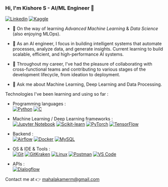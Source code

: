 ### Hi, I'm Kishore S - AI/ML Engineer 👋

[![Linkedin](https://img.shields.io/badge/LinkedIn-0077B5?style=for-the-badge&logo=linkedin&logoColor=white)](https://www.linkedin.com/in/kishore-s-0251301a4/)    [![Kaggle](https://img.shields.io/badge/Kaggle-20BEFF?style=for-the-badge&logo=Kaggle&logoColor=white)]([https://www.kaggle.com/mahalakame](https://www.kaggle.com/kishore24))

 


- 🌱 On the way of learning *Advanced Machine Learning* & *Data Science* (also enjoying MLOps).

- 🔭 As an AI engineer, I focus in building intelligent systems that automate processes, analyze data, and generate insights. Current learning to build scalable, efficient, and high-performance AI systems. 



- 👯 Throughout my career, I've had the pleasure of collaborating with cross-functional teams and contributing to various stages of the development lifecycle, from ideation to deployment. 
- 💬 Ask me about Machine Learning, Deep Learning and Data Processing.


Technologies I've been learning and using so far :

- Programming languages : <br />
    [![Python](https://img.shields.io/badge/Python-FFD43B?style=for-the-badge&logo=python&logoColor=blue)](python.org) [![C](https://img.shields.io/badge/C-00599C?style=for-the-badge&logo=c&logoColor=white)](https://img.shields.io/badge/C-00599C?style=for-the-badge&logo=c&logoColor=white)

    
- Machine Learning / Deep Learning frameworks : <br />
    [![Jupyter Notebook](https://img.shields.io/badge/Jupyter-F37626.svg?&style=for-the-badge&logo=Jupyter&logoColor=white)]()
    [![Scikit-learn](https://img.shields.io/badge/scikit_learn-F7931E?style=for-the-badge&logo=scikit-learn&logoColor=white)]()
    [![PyTorch](https://img.shields.io/badge/PyTorch-EE4C2C?style=for-the-badge&logo=pytorch&logoColor=white)]()
    [![TensorFlow](https://img.shields.io/badge/TensorFlow-FF6F00?style=for-the-badge&logo=tensorflow&logoColor=white)]()

- Backend : <br />
    [![Airflow](https://img.shields.io/badge/Airflow-017CEE?style=for-the-badge&logo=Apache%20Airflow&logoColor=white)]()
    [![Docker](https://img.shields.io/badge/Docker-2CA5E0?style=for-the-badge&logo=docker&logoColor=white)]()
    [![MySQL](https://img.shields.io/badge/MySQL-005C84?style=for-the-badge&logo=mysql&logoColor=white)]()
   
- OS & IDE & Tools : <br />
    [![Git](https://img.shields.io/badge/GIT-E44C30?style=for-the-badge&logo=git&logoColor=white)]()
    [![GitKraken](https://img.shields.io/badge/GitHub-100000?style=for-the-badge&logo=github&logoColor=white)]()
    [![Linux](https://img.shields.io/badge/VSCode-0078D4?style=for-the-badge&logo=visual%20studio%20code&logoColor=white)]()
    [![Postman](https://img.shields.io/badge/Linux-FCC624?style=for-the-badge&logo=linux&logoColor=black)]()
    [![VS Code](https://img.shields.io/badge/PowerBI-F2C811?style=for-the-badge&logo=Power%20BI&logoColor=white)]()
- APIs : <br />
    [![Dialogflow](https://img.shields.io/badge/fastapi-109989?style=for-the-badge&logo=FASTAPI&logoColor=white)]()

Contact me at 👉 [mahalakamerm@gmail.com](mahalakamerm@gmail.com)


